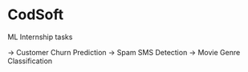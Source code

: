 # CodSoft
ML Internship tasks 

-> Customer Churn Prediction
-> Spam SMS Detection
-> Movie Genre Classification

